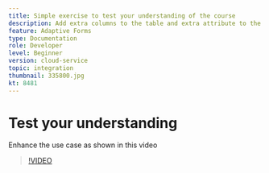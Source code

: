 ```yaml
---
title: Simple exercise to test your understanding of the course
description: Add extra columns to the table and extra attribute to the search criteria
feature: Adaptive Forms
type: Documentation
role: Developer
level: Beginner
version: cloud-service
topic: integration
thumbnail: 335800.jpg
kt: 8481
---
```

# Test your understanding

Enhance the use case as shown in this video

>[!VIDEO](https://video.tv.adobe.com/v/335800/?quality=12&learn=on)

